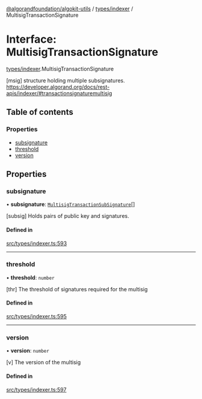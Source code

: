 [@algorandfoundation/algokit-utils](../index.md) / [types/indexer](../modules/types_indexer.md) / MultisigTransactionSignature

# Interface: MultisigTransactionSignature

[types/indexer](../modules/types_indexer.md).MultisigTransactionSignature

[msig] structure holding multiple subsignatures. https://developer.algorand.org/docs/rest-apis/indexer/#transactionsignaturemultisig

## Table of contents

### Properties

- [subsignature](types_indexer.MultisigTransactionSignature.md#subsignature)
- [threshold](types_indexer.MultisigTransactionSignature.md#threshold)
- [version](types_indexer.MultisigTransactionSignature.md#version)

## Properties

### subsignature

• **subsignature**: [`MultisigTransactionSubSignature`](types_indexer.MultisigTransactionSubSignature.md)[]

[subsig] Holds pairs of public key and signatures.

#### Defined in

[src/types/indexer.ts:593](https://github.com/algorandfoundation/algokit-utils-ts/blob/main/src/types/indexer.ts#L593)

___

### threshold

• **threshold**: `number`

[thr] The threshold of signatures required for the multisig

#### Defined in

[src/types/indexer.ts:595](https://github.com/algorandfoundation/algokit-utils-ts/blob/main/src/types/indexer.ts#L595)

___

### version

• **version**: `number`

[v] The version of the multisig

#### Defined in

[src/types/indexer.ts:597](https://github.com/algorandfoundation/algokit-utils-ts/blob/main/src/types/indexer.ts#L597)
